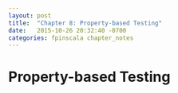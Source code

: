 ```yaml
---
layout: post
title:  "Chapter 8: Property-based Testing"
date:   2015-10-26 20:32:40 -0700
categories: fpinscala chapter_notes
---
```

# Property-based Testing


